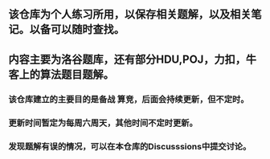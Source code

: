 ## 该仓库为个人练习所用，以保存相关题解，以及相关笔记。以备可以随时查找。
## 内容主要为洛谷题库，还有部分HDU,POJ，力扣，牛客上的算法题目题解。
### 该仓库建立的主要目的是备战 算竞，后面会持续更新，但不定时。
### 更新时间暂定为每周六周天，其他时间不定时更新。
### 发现题解有误的情况，可以在本仓库的Discusssions中提交讨论。
